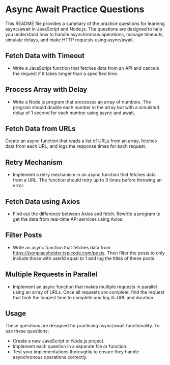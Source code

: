 # Async Await Practice Questions
This README file provides a summary of the practice questions for learning  async/await in JavaScript and Node.js. The questions are designed to help you understand how to handle asynchronous operations, manage timeouts, simulate delays, and make HTTP requests using async/await.
## Fetch Data with Timeout
- Write a JavaScript function that fetches data from an API and cancels the request if it takes longer than a specified time.
 ## Process Array with Delay
 
- Write a Node.js program that processes an array of numbers. The program should double each number in the array but with a simulated delay of 1 second for each number using async and await.

## Fetch Data from URLs

Create an async function that reads a list of URLs from an array, fetches data from each URL, and logs the response times for each request.

## Retry Mechanism

- Implement a retry mechanism in an async function that fetches data from a URL. The function should retry up to 3 times before throwing an error.

## Fetch Data using Axios

- Find out the difference between Axios and fetch. Rewrite a program to get the data from real-time API services using Axios.

## Filter Posts

- Write an async function that fetches data from https://jsonplaceholder.typicode.com/posts. Then filter the posts to only include those with userId equal to 1 and log the titles of these posts.

## Multiple Requests in Parallel

- Implement an async function that makes multiple requests in parallel using an array of URLs. Once all requests are complete, find the request that took the longest time to complete and log its URL and duration.

## Usage
These questions are designed for practicing async/await functionality. To use these questions:

- Create a new JavaScript or Node.js project.
- Implement each question in a separate file or function.
- Test your implementations thoroughly to ensure they handle asynchronous operations correctly.

